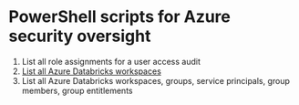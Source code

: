 # PowerShell scripts for Azure security oversight  

1. List all role assignments for a user access audit
2. [List all Azure Databricks workspaces](../main/list_all_databricks_workspaces.ps1)
3. List all Azure Databricks workspaces, groups, service principals, group members, group entitlements 
